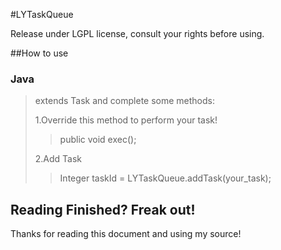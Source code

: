 #LYTaskQueue

Release under LGPL license, consult your rights before using.

##How to use

### Java
>extends Task and complete some methods:
>
>1.Override this method to perform your task!
>
>>public void exec();
>
>2.Add Task
>
>>Integer taskId = LYTaskQueue.addTask(your_task);
>

## Reading Finished? Freak out!
Thanks for reading this document and using my source!